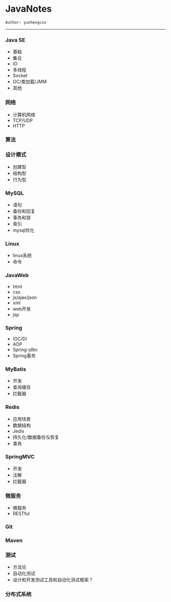 # JavaNotes
    Author: yunhengcsn
---
### Java SE
- 基础
- 集合
- IO
- 多线程
- Socket
- GC/类加载/JMM
- 其他
### 网络
- 计算机网络 
- TCP/UDP
- HTTP
### 算法
### 设计模式
- 创建型
- 结构型 
- 行为型
### MySQL
- 语句
- 备份和回复
- 事务和锁
- 索引
- mysql优化
### Linux
- linux系统
- 命令
### JavaWeb
- html
- css
- js/ajax/json
- xml
- web开发
- jsp
### Spring
- IOC/DI
- AOP
- Spring-jdbc
- Spring事务
### MyBatis
- 开发
- 查询缓存
- 拦截器
### Redis
- 应用场景
- 数据结构
- Jedis
- 持久化/数据备份与恢复
- 事务
### SpringMVC
- 开发
- 注解
- 拦截器
### 微服务
- 微服务
- RESTful
### Git
### Maven
### 测试
- 方法论
- 自动化测试
- 设计和开发测试工具和自动化测试框架？
### 分布式系统


